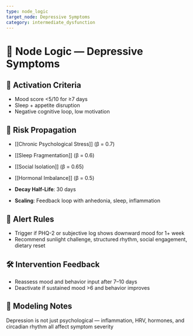 ```yaml
---
type: node_logic
target_node: Depressive Symptoms
category: intermediate_dysfunction
---
```


# 🧠 Node Logic — Depressive Symptoms

## 🔑 Activation Criteria
- Mood score <5/10 for ≥7 days
- Sleep + appetite disruption
- Negative cognitive loop, low motivation

## 🔁 Risk Propagation
- [[Chronic Psychological Stress]] (β = 0.7)
- [[Sleep Fragmentation]] (β = 0.6)
- [[Social Isolation]] (β = 0.65)
- [[Hormonal Imbalance]] (β = 0.5)

- **Decay Half-Life**: 30 days
- **Scaling**: Feedback loop with anhedonia, sleep, inflammation

## 🚨 Alert Rules
- Trigger if PHQ-2 or subjective log shows downward mood for 1+ week
- Recommend sunlight challenge, structured rhythm, social engagement, dietary reset

## 🛠 Intervention Feedback
- Reassess mood and behavior input after 7–10 days
- Deactivate if sustained mood >6 and behavior improves

## 🧠 Modeling Notes
Depression is not just psychological — inflammation, HRV, hormones, and circadian rhythm all affect symptom severity
